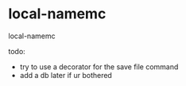 # local-namemc
local-namemc

todo:
* try to use a decorator for the save file command
* add a db later if ur bothered